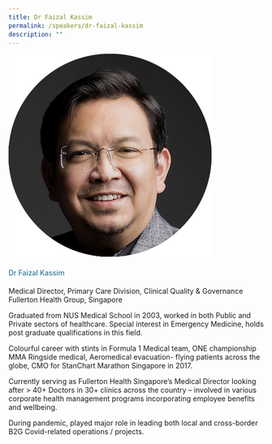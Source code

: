 ```yaml
---
title: Dr Faizal Kassim
permalink: /speakers/dr-faizal-kassim
description: ""
---
```

<div class="row">
<div class="col is-3"><img src="/images/Speakers/faizal.png" /></div>
<div class="col is-9 speaker-details">
<h4>Dr Faizal Kassim</h4>
<p>Medical Director, Primary Care Division, Clinical Quality &amp; Governance<br />Fullerton Health Group, Singapore</p>
<p>Graduated from NUS Medical School in 2003, worked in both Public and Private sectors of healthcare. Special interest in Emergency Medicine, holds post graduate qualifications in this field.</p>
<p>Colourful career with stints in Formula 1 Medical team, ONE championship MMA Ringside medical, Aeromedical evacuation- flying patients across the globe, CMO for StanChart Marathon Singapore in 2017.</p>
<p>Currently serving as Fullerton Health Singapore&rsquo;s Medical Director looking after &gt; 40+ Doctors in 30+ clinics across the country &ndash; involved in various corporate health management programs incorporating employee benefits and wellbeing.</p>
<p>During pandemic, played major role in leading both local and cross-border B2G Covid-related operations / projects.</p>
</div>
</div>
<style type="text/css"> 
    .is-left{
      text-align: left;
    }
    h4{
      font-weight: 500; 
      color: #337B9A !important;
    }
     .speaker-details p { text-align: justified; }
  </style>